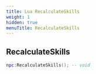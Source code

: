 ```yaml
---
title: Lua RecalculateSkills
weight: 1
hidden: true
menuTitle: RecalculateSkills
---
```

## RecalculateSkills
```lua
npc:RecalculateSkills(); -- void
```